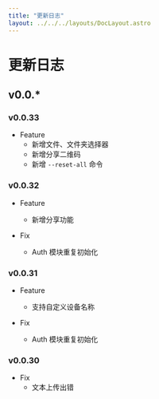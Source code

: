 ```yaml
---
title: "更新日志"
layout: ../../../layouts/DocLayout.astro
---
```


# 更新日志

## v0.0.*

### v0.0.33

- Feature
  - 新增文件、文件夹选择器
  - 新增分享二维码
  - 新增 `--reset-all` 命令

### v0.0.32

- Feature
  - 新增分享功能

- Fix
  - Auth 模块重复初始化

### v0.0.31

- Feature
  - 支持自定义设备名称

- Fix
  - Auth 模块重复初始化

### v0.0.30

- Fix
  - 文本上传出错
